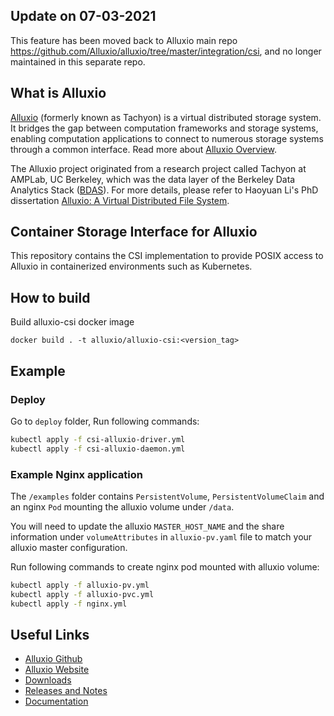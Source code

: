## Update on 07-03-2021
This feature has been moved back to Alluxio main repo https://github.com/Alluxio/alluxio/tree/master/integration/csi,
and no longer maintained in this separate repo.

## What is Alluxio
[Alluxio](https://www.alluxio.io) (formerly known as Tachyon)
is a virtual distributed storage system. It bridges the gap between
computation frameworks and storage systems, enabling computation applications to connect to
numerous storage systems through a common interface. Read more about
[Alluxio Overview](https://docs.alluxio.io/os/user/stable/en/Overview.html).

The Alluxio project originated from a research project called Tachyon at AMPLab, UC Berkeley,
which was the data layer of the Berkeley Data Analytics Stack ([BDAS](https://amplab.cs.berkeley.edu/bdas/)).
For more details, please refer to Haoyuan Li's PhD dissertation
[Alluxio: A Virtual Distributed File System](https://www2.eecs.berkeley.edu/Pubs/TechRpts/2018/EECS-2018-29.html).

## Container Storage Interface for Alluxio

This repository contains the CSI implementation to provide POSIX access to Alluxio in
containerized environments such as Kubernetes.

## How to build

Build alluxio-csi docker image

`docker build . -t alluxio/alluxio-csi:<version_tag>`

## Example

### Deploy

Go to `deploy` folder, Run following commands:
```bash
kubectl apply -f csi-alluxio-driver.yml
kubectl apply -f csi-alluxio-daemon.yml
``` 

### Example Nginx application
The `/examples` folder contains `PersistentVolume`, `PersistentVolumeClaim` and an nginx `Pod` mounting the alluxio volume under `/data`.

You will need to update the alluxio `MASTER_HOST_NAME` and the share information under `volumeAttributes` in `alluxio-pv.yaml` file to match your alluxio master configuration.

Run following commands to create nginx pod mounted with alluxio volume:
```bash
kubectl apply -f alluxio-pv.yml
kubectl apply -f alluxio-pvc.yml
kubectl apply -f nginx.yml
```

## Useful Links

- [Alluxio Github](https://github.com/Alluxio/alluxio)
- [Alluxio Website](https://www.alluxio.io/)
- [Downloads](https://www.alluxio.io/download)
- [Releases and Notes](https://www.alluxio.io/download/releases/)
- [Documentation](https://www.alluxio.io/docs/)
